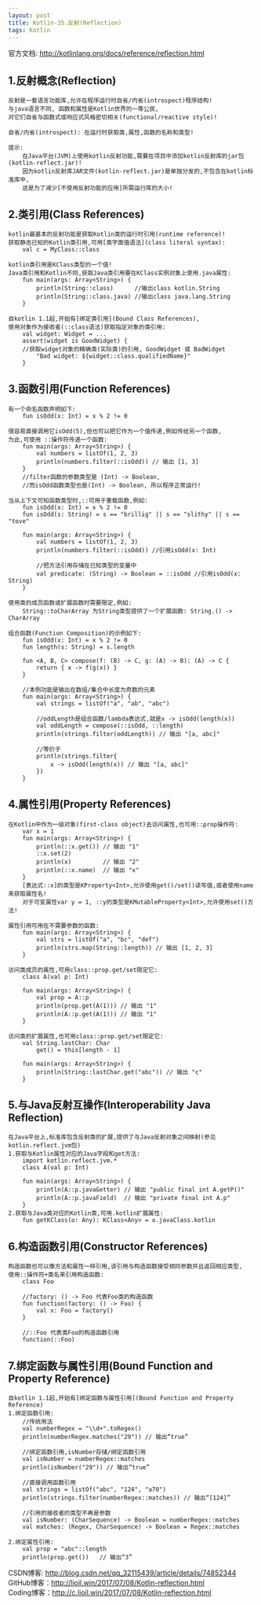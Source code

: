 ```yaml
---
layout: post
title: Kotlin-35.反射(Reflection)
tags: Kotlin
---
```

官方文档: http://kotlinlang.org/docs/reference/reflection.html

## 1.反射概念(Reflection)
    反射是一套语言功能库,允许在程序运行时自省/内省(introspect)程序结构!
    与java语言不同, 函数和属性是Kotlin世界的一等公民,
    对它们自省与函数式或响应式风格密切相关(functional/reactive style)!

    自省/内省(introspect): 在运行时获取类,属性,函数的名称和类型!

    提示:
        在Java平台(JVM)上使用kotlin反射功能,需要在项目中添加kotlin反射库的jar包(kotlin-reflect.jar)!        
        因为kotlin反射库JAR文件(kotlin-reflect.jar)是单独分发的,不包含在kotlin标准库中,
        这是为了减少[不使用反射功能的应用]所需运行库的大小!

## 2.类引用(Class References)
    kotlin最基本的反射功能是获取Kotlin类的运行时引用(runtime reference)!
    获取静态已知的Kotlin类引用,可用[类字面值语法](class literal syntax):
        val c = MyClass::class

    kotlin类引用是KClass类型的一个值!       
    Java类引用和Kotlin不同,获取Java类引用要在KClass实例对象上使用.java属性:
        fun main(args: Array<String>) {
            println(String::class)      //输出class kotlin.String
            println(String::class.java) //输出class java.lang.String
        }

    自kotlin 1.1起,开始有[绑定类引用](Bound Class References),
    使用对象作为接收者(::class语法)获取指定对象的类引用:
        val widget: Widget = ...
        assert(widget is GoodWidget) {
        //获取widget对象的精确类(实际类)的引用, GoodWidget 或 BadWidget
            "Bad widget: ${widget::class.qualifiedName}"
        }
        
## 3.函数引用(Function References)
    有一个命名函数声明如下:
        fun isOdd(x: Int) = x % 2 != 0

    很容易直接调用它isOdd(5),但也可以把它作为一个值传递,例如传给另一个函数,
    为此,可使用 ::操作符传递一个函数:
        fun main(args: Array<String>) {
            val numbers = listOf(1, 2, 3)
            println(numbers.filter(::isOdd)) // 输出 [1, 3]
        }
        //filter函数的参数类型是 (Int) -> Boolean,
        //而isOdd函数类型也是(Int) -> Boolean, 所以程序正常运行!

    当从上下文可知函数类型时,::可用于重载函数,例如:
        fun isOdd(x: Int) = x % 2 != 0
        fun isOdd(s: String) = s == "brillig" || s == "slithy" || s == "tove"

        fun main(args: Array<String>) {
            val numbers = listOf(1, 2, 3)
            println(numbers.filter(::isOdd)) //引用isOdd(x: Int)

            //把方法引用存储在已知类型的变量中
            val predicate: (String) -> Boolean = ::isOdd //引用isOdd(x: String)
        }

    使用类的成员函数或扩展函数时需要限定,例如:
        String::toCharArray 为String类型提供了一个扩展函数: String.() -> CharArray
    
    组合函数(Function Composition)的示例如下:
        fun isOdd(x: Int) = x % 2 != 0
        fun length(s: String) = s.length

        fun <A, B, C> compose(f: (B) -> C, g: (A) -> B): (A) -> C {
            return { x -> f(g(x)) }
        }

        //本例功能是输出在数组/集合中长度为奇数的元素
        fun main(args: Array<String>) {
            val strings = listOf("a", "ab", "abc")
            
            //oddLength是组合函数/lambda表达式,就是x -> isOdd(length(x)) 
            val oddLength = compose(::isOdd, ::length)
            println(strings.filter(oddLength)) // 输出 "[a, abc]"
            
            //等价于
            println(strings.filter{
                x -> isOdd(length(x)) // 输出 "[a, abc]"
            })
        }

## 4.属性引用(Property References)
    在Kotlin中作为一级对象(first-class object)去访问属性,也可用::prop操作符:
        var x = 1
        fun main(args: Array<String>) {
            println(::x.get()) // 输出 "1"
            ::x.set(2)
            println(x)         // 输出 "2"
            println(::x.name)  // 输出 "x"
        }
        [表达式::x]的类型是KProperty<Int>,允许使用get()/set()读写值,或者使用name来获取属性名!
        对于可变属性var y = 1, ::y的类型是KMutableProperty<Int>,允许使用set()方法!

    属性引用可用在不需要参数的函数:
        fun main(args: Array<String>) {
            val strs = listOf("a", "bc", "def")
            println(strs.map(String::length)) // 输出 [1, 2, 3]
        }

    访问类成员的属性,可用class::prop.get/set限定它:
        class A(val p: Int)

        fun main(args: Array<String>) {
            val prop = A::p
            println(prop.get(A(1))) // 输出 "1"
            println(A::p.get(A(1))) // 输出 "1" 
        }

    访问类的扩展属性,也可用class::prop.get/set限定它:
        val String.lastChar: Char
            get() = this[length - 1]

        fun main(args: Array<String>) {
            println(String::lastChar.get("abc")) // 输出 "c"
        }

## 5.与Java反射互操作(Interoperability Java Reflection)
    在Java平台上,标准库包含反射类的扩展,提供了与Java反射对象之间映射(参见kotlin.reflect.jvm包)
    1.获取与Kotlin属性对应的Java字段和get方法:
        import kotlin.reflect.jvm.*
        class A(val p: Int)

        fun main(args: Array<String>) {
            println(A::p.javaGetter) // 输出 "public final int A.getP()"
            println(A::p.javaField)  // 输出 "private final int A.p"
        }
    2.获取与Java类对应的Kotlin类,可用.kotlin扩展属性:
        fun getKClass(o: Any): KClass<Any> = o.javaClass.kotlin

## 6.构造函数引用(Constructor References)
    构造函数也可以像方法和属性一样引用,该引用与构造函数接受相同参数并且返回相应类型, 
    使用::操作符+类名来引用构造函数:   
        class Foo
        
        //factory: () -> Foo 代表Foo类的构造函数
        fun function(factory: () -> Foo) {
            val x: Foo = factory()
        }

        //::Foo 代表类Foo的构造函数引用
        function(::Foo)

## 7.绑定函数与属性引用(Bound Function and Property Reference)
    自kotlin 1.1起,开始有[绑定函数与属性引用](Bound Function and Property Reference)
    1.绑定函数引用:
        //传统用法
        val numberRegex = "\\d+".toRegex()
        println(numberRegex.matches("29")) // 输出“true”   

        //绑定函数引用,isNumber存储/绑定函数引用
        val isNumber = numberRegex::matches
        println(isNumber("29")) // 输出“true”

        //直接调用函数引用
        val strings = listOf("abc", "124", "a70")
        println(strings.filter(numberRegex::matches)) // 输出“[124]”

        //引用的接收者的类型不再是参数
        val isNumber: (CharSequence) -> Boolean = numberRegex::matches
        val matches: (Regex, CharSequence) -> Boolean = Regex::matches
    
    2.绑定属性引用:
        val prop = "abc"::length
        println(prop.get())   // 输出“3”

CSDN博客: http://blog.csdn.net/qq_32115439/article/details/74852344   
GitHub博客：http://lioil.win/2017/07/08/Kotlin-reflection.html   
Coding博客：http://c.lioil.win/2017/07/08/Kotlin-reflection.html